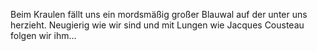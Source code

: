 Beim Kraulen fällt uns ein mordsmäßig großer Blauwal auf der unter uns herzieht. Neugierig wie wir sind und mit Lungen wie Jacques Cousteau folgen wir ihm...